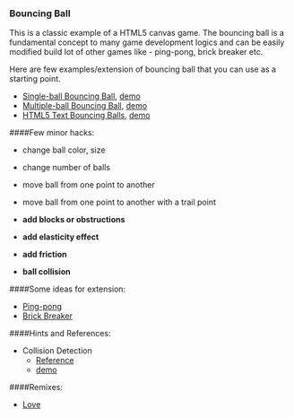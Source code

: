 ### Bouncing Ball

This is a classic example of a HTML5 canvas game. The bouncing ball is a fundamental concept to many game development logics and can be easily modified build lot of other games like - ping-pong, brick breaker etc.

Here are few examples/extension of bouncing ball that you can use as a starting point.

- [Single-ball Bouncing Ball][single], [demo][demo1]
- [Multiple-ball Bouncing Ball][multiple], [demo][demo2]
- [HTML5 Text Bouncing Balls][text], [demo][demo3]

####Few minor hacks:

- change ball color, size
- change number of balls
- move ball from one point to another
- move ball from one point to another with a trail point


- __add blocks or obstructions__
- __add elasticity effect__
- __add friction__
- __ball collision__ 

####Some ideas for extension:

- [Ping-pong][pong]
- [Brick Breaker][brick-breaker]

####Hints and References:

- Collision Detection
	- [Reference][col_ref1] 
    - [demo][collision]

####Remixes:
- [Love][remix1] 

[single]: https://github.com/prashishh/bouncing-ball-html5/tree/master/Bouncing%20Ball/single-ball
[multiple]: https://github.com/prashishh/bouncing-ball-html5/tree/master/Bouncing%20Ball/multiple-balls
[text]: https://github.com/prashishh/bouncing-ball-html5/tree/master/Bouncing%20Ball/text-bouncing-balls
[pong]: http://en.wikipedia.org/wiki/Pong#Gameplay
[brick-breaker]: http://taptitude.wikia.com/wiki/Brick_Breaker
[collision]: https://developer.mozilla.org/ru/demos/detail/modeling-elastic-collisions-w-html5-and-javascript
[col_ref1]: http://blog.shameerc.com/2011/10/simple-html5-canvas-game.html
[demo1]: http://prashishh.github.io/bouncing-ball-html5/Bouncing%20Ball/single-ball/index.html
[demo2]: http://prashishh.github.io/bouncing-ball-html5/Bouncing%20Ball/multiple-balls/index.html
[demo3]: http://prashishh.github.io/bouncing-ball-html5/Bouncing%20Ball/text-bouncing-balls/index.html
[remix1]: http://prashishh.github.io/bouncing-ball-html5/Bouncing%20Ball/text-bouncing-balls/Remixes/love/index.html